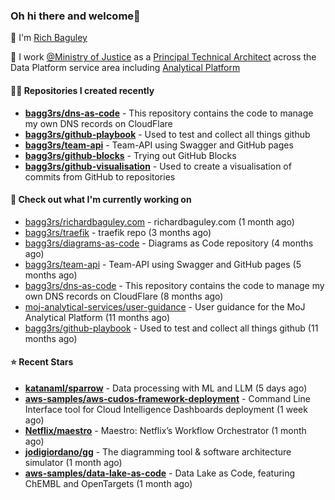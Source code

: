 ### Oh hi there and welcome👋

👐 I'm [Rich Baguley](https://richardbaguley.com/about)

🏢 I work [@Ministry of Justice](https://github.com/ministryofjustice) as a [Principal Technical Architect](https://ddat-capability-framework.service.gov.uk/role/technical-architect#principal-technical-architect) across the Data Platform service area including [Analytical Platform](https://user-guidance.analytical-platform.service.justice.gov.uk/)

#### 👨‍💻 Repositories I created recently
- **[bagg3rs/dns-as-code](https://github.com/bagg3rs/dns-as-code)** - This repository contains the code to manage my own DNS records on CloudFlare
- **[bagg3rs/github-playbook](https://github.com/bagg3rs/github-playbook)** - Used to test and collect all things github
- **[bagg3rs/team-api](https://github.com/bagg3rs/team-api)** - Team-API using Swagger and GitHub pages
- **[bagg3rs/github-blocks](https://github.com/bagg3rs/github-blocks)** - Trying out GitHub Blocks
- **[bagg3rs/github-visualisation](https://github.com/bagg3rs/github-visualisation)** - Used to create a visualisation of commits from GitHub to repositories

#### 👷 Check out what I'm currently working on

- [bagg3rs/richardbaguley.com](https://github.com/bagg3rs/richardbaguley.com) - richardbaguley.com (1 month ago)
- [bagg3rs/traefik](https://github.com/bagg3rs/traefik) - traefik repo (3 months ago)
- [bagg3rs/diagrams-as-code](https://github.com/bagg3rs/diagrams-as-code) - Diagrams as Code repository (4 months ago)
- [bagg3rs/team-api](https://github.com/bagg3rs/team-api) - Team-API using Swagger and GitHub pages (5 months ago)
- [bagg3rs/dns-as-code](https://github.com/bagg3rs/dns-as-code) - This repository contains the code to manage my own DNS records on CloudFlare (8 months ago)
- [moj-analytical-services/user-guidance](https://github.com/moj-analytical-services/user-guidance) - User guidance for the MoJ Analytical Platform (11 months ago)
- [bagg3rs/github-playbook](https://github.com/bagg3rs/github-playbook) - Used to test and collect all things github (11 months ago)

#### ⭐ Recent Stars


- **[katanaml/sparrow](https://github.com/katanaml/sparrow)** - Data processing with ML and LLM (5 days ago)
- **[aws-samples/aws-cudos-framework-deployment](https://github.com/aws-samples/aws-cudos-framework-deployment)** - Command Line Interface tool for Cloud Intelligence Dashboards deployment (1 week ago)
- **[Netflix/maestro](https://github.com/Netflix/maestro)** - Maestro: Netflix’s Workflow Orchestrator (1 month ago)
- **[jodigiordano/gg](https://github.com/jodigiordano/gg)** - The diagramming tool &amp; software architecture simulator (1 month ago)
- **[aws-samples/data-lake-as-code](https://github.com/aws-samples/data-lake-as-code)** - Data Lake as Code, featuring ChEMBL and OpenTargets (1 month ago)
